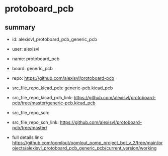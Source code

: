 # protoboard_pcb
 
## summary 
* id: alexisvl_protoboard_pcb_generic_pcb
* user: alexisvl
* name: protoboard_pcb
* board: generic_pcb
* repo: https://github.com/alexisvl/protoboard-pcb
* src_file_repo_kicad_pcb: generic-pcb.kicad_pcb
* src_file_repo_kicad_pcb_link: https://github.com/alexisvl/protoboard-pcb/tree/master/generic-pcb.kicad_pcb


* src_file_repo_sch: 
* src_file_repo_sch_link: https://github.com/alexisvl/protoboard-pcb/tree/master/
* full details link: https://github.com/oomlout/oomlout_oomp_project_bot_v_2/tree/main/projects/alexisvl_protoboard_pcb_generic_pcb/current_version/working  






